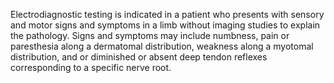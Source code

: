 Electrodiagnostic testing is indicated in a patient who presents with sensory and motor signs and symptoms in a limb without imaging studies to explain the pathology. Signs and symptoms may include numbness, pain or paresthesia along a dermatomal distribution, weakness along a myotomal distribution, and or diminished or absent deep tendon reflexes corresponding to a specific nerve root.